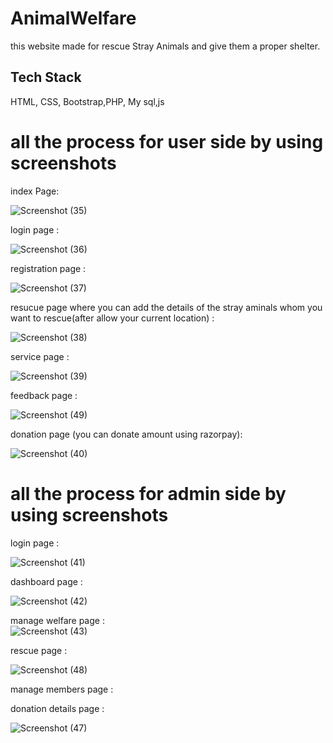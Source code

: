 # AnimalWelfare
this website made for rescue Stray Animals and give them a proper shelter.

## Tech Stack

 HTML, CSS, Bootstrap,PHP, My sql,js

# all the process for user side by using screenshots
index Page:<br>

![Screenshot (35)](https://github.com/sayan39/AnimalWelfare/assets/118959230/9cf9ee05-f12b-4ab1-a943-dc574cdd3ea3)

login page :<br>

![Screenshot (36)](https://github.com/sayan39/AnimalWelfare/assets/118959230/dd40c9b8-ca1e-459f-8cdf-3feee4e55a30)

registration page :<br>

![Screenshot (37)](https://github.com/sayan39/AnimalWelfare/assets/118959230/d15038a8-5a9f-413a-927f-ed2f6b043811)

resucue page where you can add the details of the stray aminals whom you want to rescue(after allow your current location) :<br>

![Screenshot (38)](https://github.com/sayan39/AnimalWelfare/assets/118959230/0992853b-c8c6-4daa-ba3e-63195559cbb5)

service page : <br>

![Screenshot (39)](https://github.com/sayan39/AnimalWelfare/assets/118959230/14fc1144-0758-4a54-9fc1-9cf04ac2003c)

feedback page :<br>

![Screenshot (49)](https://github.com/sayan39/AnimalWelfare/assets/118959230/40d2a81c-4a70-4ce6-8999-1ea3f30f32ce)

donation page (you can donate amount using razorpay):<br>

![Screenshot (40)](https://github.com/sayan39/AnimalWelfare/assets/118959230/ce337d9c-67ee-4aba-9783-cb6a131f5454)

# all the process for admin side by using screenshots
login page :<br>

![Screenshot (41)](https://github.com/sayan39/AnimalWelfare/assets/118959230/7e9ac7af-118e-4b41-b0a1-4d56f2971e3e)

dashboard page : <br>

![Screenshot (42)](https://github.com/sayan39/AnimalWelfare/assets/118959230/2e63d367-af05-4381-a3e1-d5cbdd96c815)

manage welfare page :<br>
![Screenshot (43)](https://github.com/sayan39/AnimalWelfare/assets/118959230/687b9d00-57c8-496b-b4ce-f093e2946c56)

 rescue page :<br>
 
![Screenshot (48)](https://github.com/sayan39/AnimalWelfare/assets/118959230/3b0910c4-8e95-41b3-a4dd-1d61ccf5b7f8)

manage members page :<br>

 donation details page :<br>

![Screenshot (47)](https://github.com/sayan39/AnimalWelfare/assets/118959230/04145b80-e30f-47a3-ab00-a186efd6f077)



